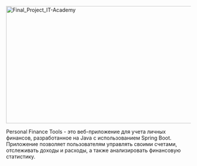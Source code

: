 <img src="https://socialify.git.ci/kib177/Final_Project_IT-Academy/image?language=1&name=1&owner=1&theme=Light" alt="Final_Project_IT-Academy" width="640" height="320" />

Personal Finance Tools - это веб-приложение для учета личных финансов, разработанное на Java с использованием Spring Boot. Приложение позволяет пользователям управлять своими счетами, отслеживать доходы и расходы, а также анализировать финансовую статистику.
